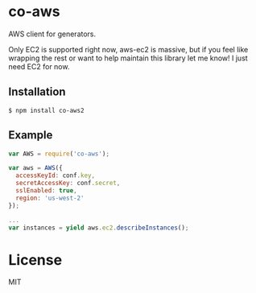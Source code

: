 
# co-aws

  AWS client for generators.

  Only EC2 is supported right now, aws-ec2 is massive,
  but if you feel like wrapping the rest or want to help
  maintain this library let me know! I just need EC2 for now.

## Installation

```
$ npm install co-aws2
```

## Example

```js
var AWS = require('co-aws');

var aws = AWS({
  accessKeyId: conf.key,
  secretAccessKey: conf.secret,
  sslEnabled: true,
  region: 'us-west-2'
});

...
var instances = yield aws.ec2.describeInstances();
```

# License

  MIT